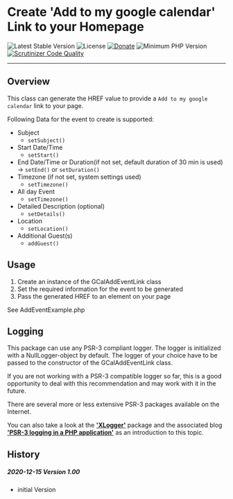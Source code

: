 # Create 'Add to my google calendar' Link to your Homepage

 ![Latest Stable Version](https://img.shields.io/badge/release-v1.0.0-brightgreen.svg)
 ![License](https://img.shields.io/packagist/l/gomoob/php-pushwoosh.svg) 
 [![Donate](https://img.shields.io/static/v1?label=donate&message=PayPal&color=orange)](https://www.paypal.me/SKientzler/5.00EUR)
 ![Minimum PHP Version](https://img.shields.io/badge/php-%3E%3D%207.4-8892BF.svg)
 [![Scrutinizer Code Quality](https://scrutinizer-ci.com/g/Stefanius67/GCalendar/badges/quality-score.png?b=main)](https://scrutinizer-ci.com/g/Stefanius67/GCalendar/?branch=main)
 
----------
## Overview

This class can generate the HREF value to provide a `Add to my google calendar` link to your
page.

Following Data for the event to create is supported:
- Subject
	- `setSubject()`
- Start Date/Time
	- `setStart()`
- End Date/Time or Duration(if not set, default duration of 30 min is used)
	-> `setEnd()` or `setDuration()`
- Timezone (if not set, system settings used)
	- `setTimezone()`
- All day Event
	- `setTimezone()`
- Detailed Description (optional)
	- `setDetails()`
- Location
	- `setLocation()`
- Additional Guest(s)
	- `addGuest()`

## Usage
1. Create an instance of the GCalAddEventLink class
2. Set the required information for the event to be generated
3. Pass the generated HREF to an <a> element on your page

See AddEventExample.php

## Logging
This package can use any PSR-3 compliant logger. The logger is initialized with a NullLogger-object 
by default. The logger of your choice have to be passed to the constructor of the GCalAddEventLink class. 

If you are not working with a PSR-3 compatible logger so far, this is a good opportunity 
to deal with this recommendation and may work with it in the future.  

There are several more or less extensive PSR-3 packages available on the Internet.  

You can also take a look at the 
 [**'XLogger'**](https://www.phpclasses.org/package/11743-PHP-Log-events-to-browser-console-text-and-XML-files.html)
package and the associated blog
 [**'PSR-3 logging in a PHP application'**](https://www.phpclasses.org/blog/package/11743/post/1-PSR3-logging-in-a-PHP-application.html)
as an introduction to this topic.


## History
##### 2020-12-15	Version 1.00
  * initial Version
